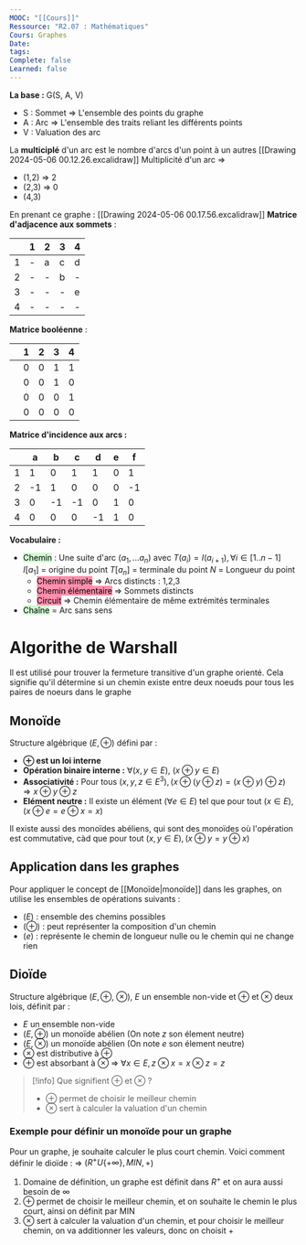 ```yaml
---
MOOC: "[[Cours]]"
Ressource: "R2.07 : Mathématiques"
Cours: Graphes
Date: 
tags: 
Complete: false
Learned: false
---
```

**La base :**
G(S, A, V)
- S : Sommet ⇒ L'ensemble des points du graphe
- A : Arc ⇒ L'ensemble des traits reliant les différents points
- V : Valuation des arc

La **multiciplé** d'un arc est le nombre d'arcs d'un point à un autres
[[Drawing 2024-05-06 00.12.26.excalidraw]]
Multiplicité d'un arc =>
- (1,2) ⇒ 2
- (2,3) ⇒ 0
- (4,3)

En prenant ce graphe :
[[Drawing 2024-05-06 00.17.56.excalidraw]]
**Matrice d'adjacence aux sommets** :

|     | 1   | 2   | 3   | 4   |
| --- | --- | --- | --- | --- |
| 1   | -   | a   | c   | d   |
| 2   | -   | -   | b   | -   |
| 3   | -   | -   | -   | e   |
| 4   | -   | -   | -   | -   |

**Matrice booléenne** :

|     | 1   | 2   | 3   | 4   |
| --- | --- | --- | --- | --- |
|     | 0   | 0   | 1   | 1   |
|     | 0   | 0   | 1   | 0   |
|     | 0   | 0   | 0   | 1   |
|     | 0   | 0   | 0   | 0   |
**Matrice d'incidence aux arcs :**

|     | a   | b   | c   | d   | e   | f   |
| --- | --- | --- | --- | --- | --- | --- |
| 1   | 1   | 0   | 1   | 1   | 0   | 1   |
| 2   | -1  | 1   | 0   | 0   | 0   | -1  |
| 3   | 0   | -1  | -1  | 0   | 1   | 0   |
| 4   | 0   | 0   | 0   | -1  | 1   | 0   |
**Vocabulaire :**
- <mark style="background: #BBFABBA6;">Chemin</mark> : Une suite d'arc ($a_1,...a_ n$) avec $T(a_i)=I(a_{i+1}),\forall i\in[1..n-1]$
  $I[a_1]$ = origine du point
  $T[a_n]$ = terminale du point
  $N$ = Longueur du point
	- <mark style="background: #FF5582A6;">Chemin simple</mark> ⇒ Arcs distincts : 1,2,3
	- <mark style="background: #FF5582A6;">Chemin élémentaire</mark> ⇒ Sommets distincts
	- <mark style="background: #FF5582A6;">Circuit</mark> ⇒ Chemin élémentaire de même extrémités terminales
- <mark style="background: #BBFABBA6;">Chaîne</mark> = Arc sans sens


# Algorithe de Warshall
Il est utilisé pour trouver la fermeture transitive d'un graphe orienté. Cela signifie qu'il détermine si un chemin existe entre deux noeuds pour tous les paires de noeurs dans le graphe

## Monoïde
Structure algébrique $(E,\oplus)$ défini par :
- **$\oplus$ est un loi interne**
- **Opération binaire interne :** $\forall(x, y \in E)$, $(x \oplus y\in E)$
- **Associativité :** Pour tous $(x, y, z\in E^3), (x\oplus(y\oplus z)=(x\oplus y)\oplus z) ⇒ x\oplus y\oplus z$
- **Elément neutre :** Il existe un élément $(\forall e\in E)$ tel que pour tout $(x\in E),(x\oplus e=e \oplus x=x)$

Il existe aussi des monoïdes abéliens, qui sont des monoïdes où l'opération est commutative, càd que pour tout $(x,y\in E),(x\oplus y=y \oplus x)$

## Application dans les graphes
Pour appliquer le concept de [[Monoïde|monoïde]] dans les graphes, on utilise les ensembles de opérations suivants :
- $(E)$ : ensemble des chemins possibles
- $(\oplus)$ : peut représenter la composition d'un chemin
- $(e)$ : représente le chemin de longueur nulle ou le chemin qui ne change rien

## Dioïde
Structure algébrique $(E, \oplus$, $\otimes$), $E$ un ensemble non-vide et $\oplus$ et $\otimes$ deux lois, définit par :
- $E$ un ensemble non-vide
- $(E,\oplus)$ un monoïde abélien (On note $z$ son élement neutre)
- $(E,\otimes$) un monoïde abélien (On note $e$ son élement neutre)
- $\otimes$ est distributive à $\oplus$
- $\oplus$ est absorbant à $\otimes$ ⇒ $\forall x\in E, z\otimes x=x\otimes z=z$ 
>[!info] Que signifient $\oplus$ et $\otimes$ ?
>- $\oplus$ permet de choisir le meilleur chemin
>- $\otimes$ sert à calculer la valuation d'un chemin
### Exemple pour définir un monoïde pour un graphe
Pour un graphe, je souhaite calculer le plus court chemin. Voici comment définir le dioïde :
⇒ $(R^+U\{+\infty\},MIN,+$)
1. Domaine de définition, un graphe est définit dans $R^+$ et on aura aussi besoin de $\infty$
2. $\oplus$ permet de choisir le meilleur chemin, et on souhaite le chemin le plus court, ainsi on définit par MIN
3. $\otimes$ sert à calculer la valuation d'un chemin, et pour choisir le meilleur chemin, on va additionner les valeurs, donc on choisit +


   
